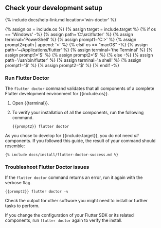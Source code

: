 ## Check your development setup

{% include docs/help-link.md location='win-doctor' %}

{% assign os = include.os %}
{% assign target = include.target %}
{% if os == 'Windows' -%}
   {% assign path='C:\src\flutter' %}
   {% assign terminal='PowerShell' %}
   {% assign prompt1='C:>' %}
   {% assign prompt2=path | append: '>' %}
{% elsif os == "macOS" -%}
   {% assign path='~/Applications/flutter' %}
   {% assign terminal='the Terminal' %}
   {% assign prompt1='$' %}
   {% assign prompt2='$' %}
{% else -%}
   {% assign path='/usr/bin/flutter' %}
   {% assign terminal='a shell' %}
   {% assign prompt1='$' %}
   {% assign prompt2='$' %}
{% endif -%}

### Run Flutter Doctor

The `flutter doctor` command validates that all components of a
complete Flutter development environment for {{include.os}}.

1. Open {{terminal}}.

1. To verify your installation of all the components,
   run the following command.

   ```terminal
   {{prompt2}} flutter doctor
   ```

As you chose to develop for {{include.target}},
you do not need _all_ components.
If you followed this guide, the result of your command should resemble:

```terminal
{% include docs/install/flutter-doctor-success.md %}
```

### Troubleshoot Flutter Doctor issues

If the `flutter doctor` command returns an error,
run it again with the verbose flag.

```terminal
{{prompt2}} flutter doctor -v
```

Check the output for other software you might need to install
or further tasks to perform.

If you change the configuration of your Flutter SDK or its related components,
run `flutter doctor` again to verify the install.
